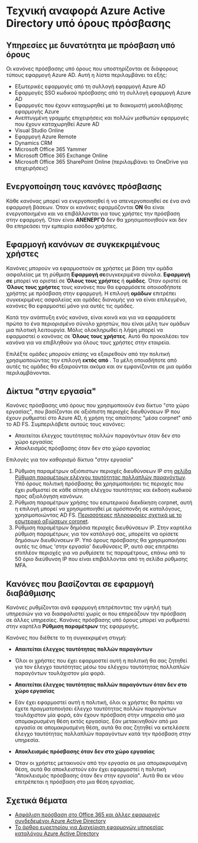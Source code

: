 
<properties
    pageTitle="Τεχνική αναφορά Azure Active Directory υπό όρους πρόσβασης | Microsoft Azure"
    description="Με τον έλεγχο πρόσβασης υπό όρους, Azure Active Directory ελέγχει τις συγκεκριμένες συνθήκες που επιλέξατε κατά τον έλεγχο ταυτότητας χρήστη και πριν να επιτρέψετε την πρόσβαση στην εφαρμογή. Όταν πληρούνται οι συνθήκες, ο χρήστης έχει έλεγχο ταυτότητας και να επιτρέπεται η πρόσβαση στην εφαρμογή."
    services="active-directory"
    documentationCenter=""
    authors="MarkusVi"
    manager="femila"
    editor=""/>

<tags
    ms.service="active-directory"
    ms.devlang="na"
    ms.topic="article"
    ms.tgt_pltfrm="na"
    ms.workload="identity" 
    ms.date="10/20/2016"
    ms.author="markvi"/>

# <a name="azure-active-directory-conditional-access-technical-reference"></a>Τεχνική αναφορά Azure Active Directory υπό όρους πρόσβασης

## <a name="services-enabled-with-conditional-access"></a>Υπηρεσίες με δυνατότητα με πρόσβαση υπό όρους
Οι κανόνες πρόσβασης υπό όρους που υποστηρίζονται σε διάφορους τύπους εφαρμογή Azure AD. Αυτή η λίστα περιλαμβάνει τα εξής:

- Εξωτερικές εφαρμογές από τη συλλογή εφαρμογή Azure AD
- Εφαρμογές SSO κωδικού πρόσβασης από τη συλλογή εφαρμογή Azure AD
- Εφαρμογές που έχουν καταχωρηθεί με το διακομιστή μεσολάβησης εφαρμογής Azure
- Ανεπτυγμένη γραμμής επιχειρήσεις και πολλών μισθωτών εφαρμογές που έχουν καταχωρηθεί Azure AD
- Visual Studio Online
- Εφαρμογή Azure Remote
-   Dynamics CRM
- Microsoft Office 365 Yammer
- Microsoft Office 365 Exchange Online
- Microsoft Office 365 SharePoint Online (περιλαμβάνει το OneDrive για επιχειρήσεις)


## <a name="enable-access-rules"></a>Ενεργοποίηση τους κανόνες πρόσβασης

Κάθε κανόνας μπορεί να ενεργοποιηθεί ή να απενεργοποιηθεί σε ένα ανά εφαρμογή βάσεων. Όταν οι κανόνες εφαρμόζονται **ON** θα είναι ενεργοποιημένο και να επιβάλλονται για τους χρήστες την πρόσβαση στην εφαρμογή. Όταν είναι **ΑΝΕΝΕΡΓΌ** δεν θα χρησιμοποιηθούν και δεν θα επηρεάσει την εμπειρία εισόδου χρήστες.

## <a name="applying-rules-to-specific-users"></a>Εφαρμογή κανόνων σε συγκεκριμένους χρήστες
Κανόνες μπορούν να εφαρμοστούν σε χρήστες με βάση την ομάδα ασφαλείας με τη ρύθμιση **Εφαρμογή σε**συγκεκριμένα σύνολα. **Εφαρμογή σε** μπορεί να οριστεί σε **Όλους τους χρήστες** ή **ομάδες**. Όταν οριστεί σε **Όλους τους χρήστες** τους κανόνες που θα εφαρμόσετε οποιοσδήποτε χρήστης με πρόσβαση στην εφαρμογή. Η επιλογή **ομάδων** επιτρέπει συγκεκριμένες ασφαλείας και ομάδες διανομής για να είναι επιλεγμένο, κανόνες θα εφαρμοστεί μόνο για αυτές τις ομάδες.

Κατά την ανάπτυξη ενός κανόνα, είναι κοινά και για να εφαρμόσετε πρώτα το ένα περιορισμένο σύνολο χρηστών, που είναι μέλη των ομάδων μια πιλοτική λειτουργία. Μόλις ολοκληρωθεί η λήψη μπορεί να εφαρμοστεί ο κανόνας σε **Όλους τους χρήστες**. Αυτό θα προκαλέσει τον κανόνα για να επιβληθούν για όλους τους χρήστες στην εταιρεία.

Επιλέξτε ομάδες μπορούν επίσης να εξαιρεθούν από την πολιτική χρησιμοποιώντας την επιλογή **εκτός από** . Τα μέλη οποιαδήποτε από αυτές τις ομάδες θα εξαιρούνται ακόμα και αν εμφανίζονται σε μια ομάδα περιλαμβάνονται.

## <a name="at-work-networks"></a>Δίκτυα "στην εργασία"


Κανόνες πρόσβασης υπό όρους που χρησιμοποιούν ένα δίκτυο "στο χώρο εργασίας", που βασίζονται σε αξιόπιστη περιοχές διευθύνσεων IP που έχουν ρυθμιστεί στο Azure AD, ή χρήση της απαίτησης "μέσα corpnet" από το AD FS. Συμπεριλάβετε αυτούς τους κανόνες:

- Απαιτείται έλεγχος ταυτότητας πολλών παραγόντων όταν δεν στο χώρο εργασίας
- Αποκλεισμός πρόσβασης όταν δεν στο χώρο εργασίας

Επιλογές για τον καθορισμό δίκτυα "στην εργασία"

1. Ρύθμιση παραμέτρων αξιόπιστων περιοχές διευθύνσεων IP στη [σελίδα Ρύθμιση παραμέτρων ελέγχου ταυτότητας πολλαπλών παραγόντων](../multi-factor-authentication/multi-factor-authentication-whats-next.md). Υπό όρους πολιτική πρόσβασης θα χρησιμοποιήσει τις περιοχές που έχει ρυθμιστεί σε κάθε αίτηση ελέγχου ταυτότητας και έκδοση κωδικού προς αξιολόγηση κανόνων. 
2. Ρύθμιση παραμέτρων χρήσης του εσωτερικού διεκδίκηση corpnet, αυτή η επιλογή μπορεί να χρησιμοποιηθεί με ομόσπονδη σε καταλόγους, χρησιμοποιώντας AD FS. [Περισσότερες πληροφορίες σχετικά με το εσωτερικό αξιώσεων coronet](../multi-factor-authentication/multi-factor-authentication-whats-next.md#trusted-ips).
3. Ρύθμιση παραμέτρων δημόσια περιοχές διευθύνσεων IP. Στην καρτέλα ρύθμιση παραμέτρων, για τον κατάλογό σας, μπορείτε να ορίσετε δημόσιων διευθύνσεων IP. Υπό όρους πρόσβασης θα χρησιμοποιήσει αυτές τις όπως 'στην εργασία' διευθύνσεις IP, αυτό σας επιτρέπει επιπλέον περιοχές για να ρυθμίσετε τις παραμέτρους, επάνω από το 50 όριο διεύθυνση IP που είναι επιβάλλονται από τη σελίδα ρύθμισης MFA.



## <a name="rules-based-on-application-sensitivity"></a>Κανόνες που βασίζονται σε εφαρμογή διαβάθμισης

Κανόνες ρυθμίζονται ανά εφαρμογή επιτρέποντας την υψηλή τιμή υπηρεσιών για να διασφαλιστεί χωρίς οι που επηρεάζουν την πρόσβαση σε άλλες υπηρεσίες. Κανόνες πρόσβασης υπό όρους μπορεί να ρυθμιστεί στην καρτέλα **Ρύθμιση παραμέτρων** της εφαρμογής. 

Κανόνες που διέθετε το τη συγκεκριμένη στιγμή:

- **Απαιτείται έλεγχος ταυτότητας πολλών παραγόντων**
 - Όλοι οι χρήστες που έχει εφαρμοστεί αυτή η πολιτική θα σας ζητηθεί για τον έλεγχο ταυτότητας μέσω του ελέγχου ταυτότητας πολλαπλών παραγόντων τουλάχιστον μία φορά.
 
- **Απαιτείται έλεγχος ταυτότητας πολλών παραγόντων όταν δεν στο χώρο εργασίας**
 - Εάν έχει εφαρμοστεί αυτή η πολιτική, όλοι οι χρήστες θα πρέπει να έχετε πραγματοποιήσει έλεγχο ταυτότητας πολλών παραγόντων τουλάχιστον μία φορά, εάν έχουν πρόσβαση στην υπηρεσία από μια απομακρυσμένη θέση εκτός εργασίας. Εάν μετακινηθούν από μια εργασία σε απομακρυσμένη θέση, αυτά θα σας ζητηθεί να εκτελέσετε έλεγχο ταυτότητας πολλαπλών παραγόντων κατά την πρόσβαση στην υπηρεσία.
 
- **Αποκλεισμός πρόσβασης όταν δεν στο χώρο εργασίας** 
 - Όταν οι χρήστες μετακινούν από την εργασία σε μια απομακρυσμένη θέση, αυτά θα αποκλειστούν εάν έχει εφαρμοστεί η πολιτική "Αποκλεισμός πρόσβασης όταν δεν στην εργασία".  Αυτά θα εκ νέου επιτρέπεται η πρόσβαση στο μια θέση εργασίας.


## <a name="related-topics"></a>Σχετικά θέματα

- [Ασφάλιση πρόσβαση στο Office 365 και άλλες εφαρμογές συνδεδεμένοι Azure Active Directory](active-directory-conditional-access.md)
- [Το άρθρο ευρετηρίου για Διαχείριση εφαρμογών υπηρεσίας καταλόγου Azure Active Directory](active-directory-apps-index.md)
